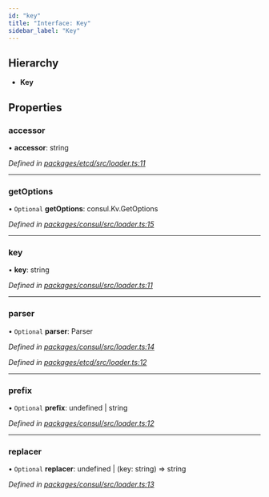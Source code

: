 ```yaml
---
id: "key"
title: "Interface: Key"
sidebar_label: "Key"
---
```


## Hierarchy

- **Key**

## Properties

### accessor

• **accessor**: string

_Defined in [packages/etcd/src/loader.ts:11](https://github.com/willsoto/node-konfig/blob/e86bb60/packages/etcd/src/loader.ts#L11)_

---

### getOptions

• `Optional` **getOptions**: consul.Kv.GetOptions

_Defined in [packages/consul/src/loader.ts:15](https://github.com/willsoto/node-konfig/blob/e86bb60/packages/consul/src/loader.ts#L15)_

---

### key

• **key**: string

_Defined in [packages/consul/src/loader.ts:11](https://github.com/willsoto/node-konfig/blob/e86bb60/packages/consul/src/loader.ts#L11)_

---

### parser

• `Optional` **parser**: Parser

_Defined in [packages/consul/src/loader.ts:14](https://github.com/willsoto/node-konfig/blob/e86bb60/packages/consul/src/loader.ts#L14)_

_Defined in [packages/etcd/src/loader.ts:12](https://github.com/willsoto/node-konfig/blob/e86bb60/packages/etcd/src/loader.ts#L12)_

---

### prefix

• `Optional` **prefix**: undefined \| string

_Defined in [packages/consul/src/loader.ts:12](https://github.com/willsoto/node-konfig/blob/e86bb60/packages/consul/src/loader.ts#L12)_

---

### replacer

• `Optional` **replacer**: undefined \| (key: string) => string

_Defined in [packages/consul/src/loader.ts:13](https://github.com/willsoto/node-konfig/blob/e86bb60/packages/consul/src/loader.ts#L13)_
